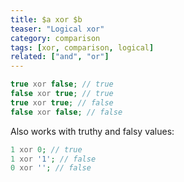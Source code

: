 ```yaml
---
title: $a xor $b
teaser: "Logical xor"
category: comparison
tags: [xor, comparison, logical]
related: ["and", "or"]
---
```


```php
true xor false; // true
false xor true; // true
true xor true; // false
false xor false; // false
```

Also works with truthy and falsy values:

```php
1 xor 0; // true
1 xor '1'; // false
0 xor ''; // false
```
